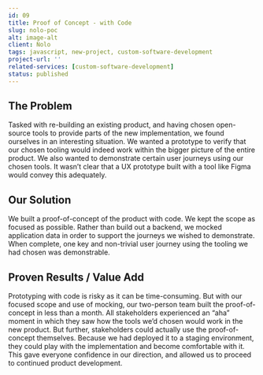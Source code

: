 ```yaml
---
id: 09
title: Proof of Concept - with Code
slug: nolo-poc
alt: image-alt
client: Nolo
tags: javascript, new-project, custom-software-development
project-url: ''
related-services: [custom-software-development]
status: published
---
```


<div class="problem">
<h2 class="subheading">The Problem</h2>
<p>
Tasked with re-building an existing product, and having chosen open-source tools to provide parts of the new implementation, we found ourselves in an interesting situation. We wanted a prototype to verify that our chosen tooling would indeed work within the bigger picture of the entire product. We also wanted to demonstrate certain user journeys using our chosen tools. It wasn’t clear that a UX prototype built with a tool like Figma would convey this adequately.
</p>
</div>

<div class="solution">
<h2 class="subheading">Our Solution</h2>
<p>
We built a proof-of-concept of the product with code. We kept the scope as focused as possible. Rather than build out a backend, we mocked application data in order to support the journeys we wished to demonstrate. When complete, one key and non-trivial user journey using the tooling we had chosen was demonstrable.
</p>
</div>

<div class="value">
<h2 class="subheading">Proven Results / Value Add</h2>
<p>
Prototyping with code is risky as it can be time-consuming. But with our focused scope and use of mocking, our two-person team built the proof-of-concept in less than a month. All stakeholders experienced an “aha” moment in which they saw how the tools we’d chosen would work in the new product. But further, stakeholders could actually use the proof-of-concept themselves. Because we had deployed it to a staging environment, they could play with the implementation and become comfortable with it. This gave everyone confidence in our direction, and allowed us to proceed to continued product development.
</p>
</div>
